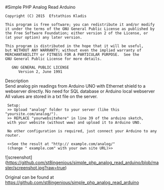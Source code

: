 
#Simple PHP Analog Read Arduino
    
    Copyright (C) 2015  Efstathios Kladis

    This program is free software; you can redistribute it and/or modify
    it under the terms of the GNU General Public License as published by
    the Free Software Foundation; either version 2 of the License, or
    (at your option) any later version.

    This program is distributed in the hope that it will be useful,
    but WITHOUT ANY WARRANTY; without even the implied warranty of
    MERCHANTABILITY or FITNESS FOR A PARTICULAR PURPOSE.  See the
    GNU General Public License for more details.
    
       GNU GENERAL PUBLIC LICENSE
          Version 2, June 1991
            
            
   Description     
     Send analog pin readings from Arduino UNO with Ethernet shield to a webserver directly.
     No need for SQL database or Arduino local webserver
     All values are stored in a txt file on the server.
     
     Setup:
     >> Upload "analog" folder to your server (like this "yoursite.com/analog/").
     >> REPLACE "yourwebsitehere" in line 39 of the arduino sketch, 
     with your website (without www) and upload it to Arduino UNO.
     
     No other configuration is required, just connect your Arduino to any router.
     
     <<See the result at "http:// example.com/analog/" 
     (change " example.com" with your own site URL)>>
     
 ![screenshot] (https://github.com/st8ingenious/simple_php_analog_read_arduino/blob/master/screenshot.jpg?raw=true)
     
 Original can be found at https://github.com/st8ingenious/simple_php_analog_read_arduino
